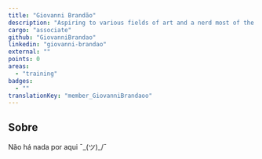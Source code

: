 ```yaml
---
title: "Giovanni Brandão"
description: "Aspiring to various fields of art and a nerd most of the time. Let's be friends!"
cargo: "associate"
github: "GiovanniBrandao"
linkedin: "giovanni-brandao"
external: ""
points: 0
areas:
  - "training"
badges:
  - ""
translationKey: "member_GiovanniBrandaoo"
---
```

## Sobre
Não há nada por aqui ¯\_(ツ)_/¯